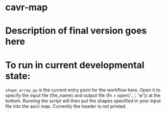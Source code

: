 # cavr-map

Description of final version goes here
======================================

To run in current developmental state:
======================================

`shape_array.py` is the current entry point for the workflow here. Open it to specify the input file (file_name) and output file (fn = open('...', 'w')) at the bottom. Running the script will then put the shapes specified in your input file into the ascii map. Currently the header is not printed. 
